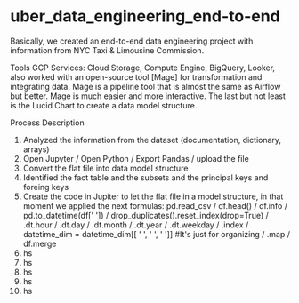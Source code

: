 # uber_data_engineering_end-to-end
Basically, we created an end-to-end data engineering project with information from NYC Taxi &amp; Limousine Commission. 

Tools 
GCP Services: Cloud Storage, Compute Engine, BigQuery, Looker, also worked with an open-source tool [Mage] for transformation and integrating data. Mage is a pipeline tool that is almost the same as Airflow but better. Mage is much easier and more interactive. The last but not least is the Lucid Chart to create a data model structure. 

Process Description
01) Analyzed the information from the dataset (documentation, dictionary, arrays)
02) Open Jupyter / Open Python / Export Pandas / upload the file
03)  Convert the flat file into data model structure
04) Identified the fact table and the subsets and the principal keys and foreing keys
05) Create the code in Jupiter to let the flat file in a model structure, in that moment we applied the next formulas: pd.read_csv  / df.head() / df.info  / pd.to_datetime(df[' ']) / drop_duplicates().reset_index(drop=True) / .dt.hour / .dt.day / .dt.month / .dt.year / .dt.weekday / .index / datetime_dim = datetime_dim[[ ' ', ' ', ' ']] #It's just for organizing / .map /  df.merge
06) hs
07) hs
08) hs
09) hs
10) hs
   

